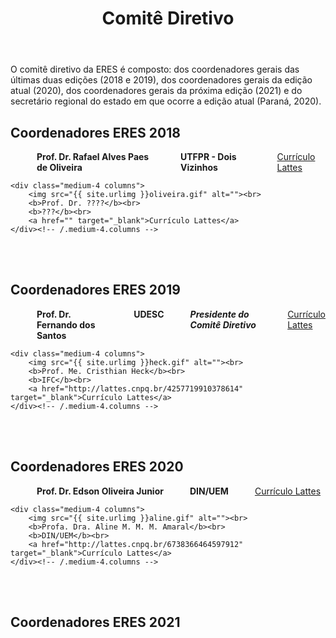 ﻿---
layout: page-fullwidth
title: "Comitê Diretivo"
subheadline: ""
permalink: "/comite_diretivo/"
header:
   image_fullwidth: banner_eres2020.png
---

O comitê diretivo da ERES é composto: dos coordenadores gerais das últimas duas edições (2018 e 2019), dos coordenadores gerais da edição atual (2020), dos coordenadores gerais da próxima edição (2021) e do secretário regional do estado em que ocorre a edição atual (Paraná, 2020).

<h2>Coordenadores ERES 2018</h2>

<div class="row t30">
    <div class="medium-4 columns">
        <img src="{{ site.urlimg }}oliveira.gif" alt=""><br>
        <b>Prof. Dr. Rafael Alves Paes de Oliveira</b><br>
		<b>UTFPR - Dois Vizinhos</b><br>		
		<a href="http://lattes.cnpq.br/0793753941171478" target="_blank">Currículo Lattes</a>
    </div><!-- /.medium-4.columns -->

	<div class="medium-4 columns">
        <img src="{{ site.urlimg }}oliveira.gif" alt=""><br>
        <b>Prof. Dr. ????</b><br>
		<b>???</b><br>
		<a href="" target="_blank">Currículo Lattes</a>
    </div><!-- /.medium-4.columns -->
</div><!-- /.row -->

<br><br>

<h2>Coordenadores ERES 2019</h2>

<div class="row t30">
    <div class="medium-4 columns">
        <img src="{{ site.urlimg }}santos.gif" alt=""><br>
        <b>Prof. Dr. Fernando dos Santos</b><br>
		<b>UDESC</b><br>
		<i><b>Presidente do Comitê Diretivo</b></i><br>
		<a href="http://lattes.cnpq.br/9532186865794326" target="_blank">Currículo Lattes</a>
    </div><!-- /.medium-4.columns -->

	<div class="medium-4 columns">
        <img src="{{ site.urlimg }}heck.gif" alt=""><br>
        <b>Prof. Me. Cristhian Heck</b><br>
		<b>IFC</b><br>
		<a href="http://lattes.cnpq.br/4257719910378614" target="_blank">Currículo Lattes</a>
    </div><!-- /.medium-4.columns -->
</div><!-- /.row -->

<br><br>

<h2>Coordenadores ERES 2020</h2>

<div class="row t30">
    <div class="medium-4 columns">
        <img src="{{ site.urlimg }}edson.jpg" alt=""><br>
        <b>Prof. Dr. Edson Oliveira Junior</b><br>
		<b>DIN/UEM</b><br>
		<a href="http://lattes.cnpq.br/8717980588591239" target="_blank">Currículo Lattes</a>
    </div><!-- /.medium-4.columns -->

	<div class="medium-4 columns">
        <img src="{{ site.urlimg }}aline.gif" alt=""><br>
        <b>Profa. Dra. Aline M. M. M. Amaral</b><br>
		<b>DIN/UEM</b><br>
		<a href="http://lattes.cnpq.br/6738366464597912" target="_blank">Currículo Lattes</a>
    </div><!-- /.medium-4.columns -->
</div><!-- /.row -->

<br><br>


<h2>Coordenadores ERES 2021</h2>
<!--
<div class="row t30">
    <div class="medium-4 columns">
        <img src="{{ site.urlimg }}edson.jpg" alt=""><br>
        <b>Prof. Dr. Edson Oliveira Junior</b><br>
		<b>DIN/UEM</b><br>
		<a href="http://lattes.cnpq.br/8717980588591239" target="_blank">Currículo Lattes</a>
    </div>

	<div class="medium-4 columns">
        <img src="{{ site.urlimg }}aline.gif" alt=""><br>
        <b>Profa. Dra. Aline M. M. M. Amaral</b><br>
		<b>DIN/UEM</b><br>
		<a href="http://lattes.cnpq.br/6738366464597912" target="_blank">Currículo Lattes</a>
    </div>
</div>

<br><br>
-->

<h2>Secretária Regional da SBC - Paraná (2020)</h2>

<div class="row t30">

    <div class="medium-4 columns">
        <img src="{{ site.urlimg }}bim.gif" alt=""><br>
        <b>Profa. Dra. Silvia Amélia Bim</b><br>
		<b>UTFPR - Curitiba</b><br>
		<a href="http://lattes.cnpq.br/1808731785135915" target="_blank">Currículo Lattes</a>
    </div><!-- /.medium-4.columns -->
	
</div><!-- /.row -->


